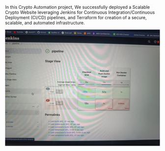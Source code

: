 In this Crypto Automation  project, We successfully deployed a Scalable Crypto Website leveraging Jenkins for Continuous Integration/Continuous Deployment (CI/CD) pipelines, and Terraform for creation of a secure, scalable, and automated infrastructure.

![Implementaion of CI-CD job](pipeline_run.jpg)
